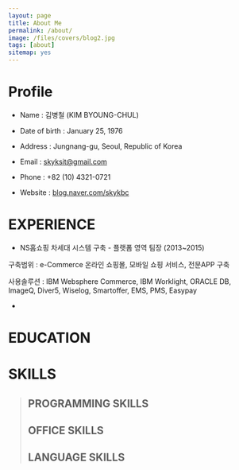 ```yaml
---
layout: page
title: About Me
permalink: /about/
image: /files/covers/blog2.jpg
tags: [about]
sitemap: yes
---
```


# Profile

* Name : 김병철 (KIM BYOUNG-CHUL)

* Date of birth : January 25, 1976

* Address : Jungnang-gu, Seoul, Republic of Korea

* Email : skyksit@gmail.com

* Phone : +82 (10) 4321-0721

* Website : [blog.naver.com/skykbc](http://blog.naver.com/skykbc)


# EXPERIENCE

* NS홈쇼핑 차세대 시스템 구축 - 플랫폼 영역 팀장 (2013~2015)

구축범위 : e-Commerce 온라인 쇼핑몰, 모바일 쇼핑 서비스, 전문APP 구축

사용솔루션 : IBM Websphere Commerce, IBM Worklight, ORACLE DB, ImageQ, Diver5, Wiselog, Smartoffer, EMS, PMS, Easypay

*


# EDUCATION

# SKILLS

>## PROGRAMMING SKILLS
>
>## OFFICE SKILLS
>
>## LANGUAGE SKILLS

